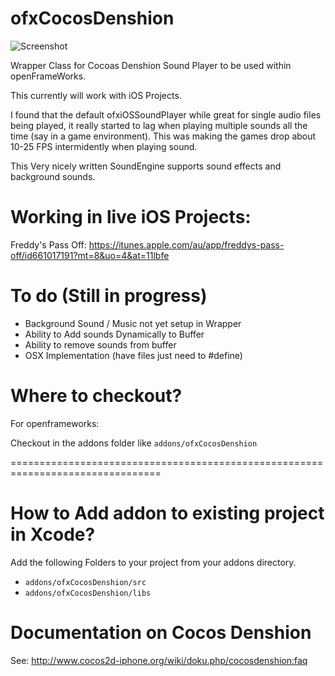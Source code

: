 ofxCocosDenshion
===========

![Screenshot](https://github.com/danoli3/ofxCocosDenshion/raw/master/ofxaddons_thumbnail.png)

Wrapper Class for Cocoas Denshion Sound Player to be used within openFrameWorks.

This currently will work with iOS Projects.

I found that the default ofxiOSSoundPlayer while great for single audio files being played, it really started to lag when playing multiple sounds all the time (say in a game environment). This was making the games drop about 10-25 FPS intermidently when playing sound.

This Very nicely written SoundEngine supports sound effects and background sounds.

Working in live iOS Projects:
===========
Freddy's Pass Off: 
https://itunes.apple.com/au/app/freddys-pass-off/id661017191?mt=8&uo=4&at=11lbfe

To do (Still in progress)
===========
- Background Sound / Music not yet setup in Wrapper
- Ability to Add sounds Dynamically to Buffer
- Ability to remove sounds from buffer
- OSX Implementation (have files just need to #define)


Where to checkout?
===========
For openframeworks:
 
Checkout in the addons folder like `addons/ofxCocosDenshion`




================================================================================

How to Add addon to existing  project in Xcode?
============

Add the following Folders to your project from your addons directory.

- `addons/ofxCocosDenshion/src`
- `addons/ofxCocosDenshion/libs`

Documentation on Cocos Denshion
===========

See: http://www.cocos2d-iphone.org/wiki/doku.php/cocosdenshion:faq
